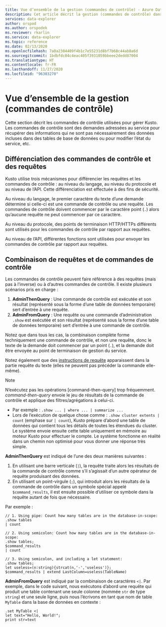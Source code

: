 ```yaml
---
title: Vue d’ensemble de la gestion (commandes de contrôle) - Azure Data Explorer | Microsoft Docs
description: Cet article décrit la gestion (commandes de contrôle) dans Azure Data Explorer.
services: data-explorer
author: orspod
ms.author: orspodek
ms.reviewer: rkarlin
ms.service: data-explorer
ms.topic: reference
ms.date: 02/13/2020
ms.openlocfilehash: 7a0a2384409f4b1c7e55231d8bf7b68c44ab8a6d
ms.sourcegitcommit: 1bdbfdc04c4eac405f3931059bbeee2dedd87004
ms.translationtype: HT
ms.contentlocale: fr-FR
ms.lasthandoff: 11/27/2020
ms.locfileid: "96303270"
---
```

# <a name="management-control-commands-overview"></a>Vue d’ensemble de la gestion (commandes de contrôle)

Cette section décrit les commandes de contrôle utilisées pour gérer Kusto.
Les commandes de contrôle sont des demandes adressées au service pour récupérer des informations qui ne sont pas nécessairement des données incluses dans des tables de base de données ou pour modifier l’état du service, etc.

## <a name="differentiating-control-commands-from-queries"></a>Différenciation des commandes de contrôle et des requêtes

Kusto utilise trois mécanismes pour différencier les requêtes et les commandes de contrôle : au niveau du langage, au niveau du protocole et au niveau de l’API. Cette différenciation est effectuée à des fins de sécurité.

Au niveau du langage, le premier caractère du texte d’une demande détermine si celle-ci est une commande de contrôle ou une requête. Les commandes de contrôle doivent commencer par le caractère point (`.`) alors qu’aucune requête ne peut commencer par ce caractère.

Au niveau du protocole, des points de terminaison HTTP/HTTPs différents sont utilisés pour les commandes de contrôle par rapport aux requêtes.

Au niveau de l’API, différentes fonctions sont utilisées pour envoyer les commandes de contrôle par rapport aux requêtes.

## <a name="combining-queries-and-control-commands"></a>Combinaison de requêtes et de commandes de contrôle

Les commandes de contrôle peuvent faire référence à des requêtes (mais pas à l’inverse) ou à d’autres commandes de contrôle.
Il existe plusieurs scénarios pris en charge :

1. **AdminThenQuery** : Une commande de contrôle est exécutée et son résultat (représenté sous la forme d’une table de données temporaire) sert d’entrée à une requête.
2. **AdminFromQuery** : Une requête ou une commande d’administration `.show` est exécutée et son résultat (représenté sous la forme d’une table de données temporaire) sert d’entrée à une commande de contrôle.

Notez que dans tous les cas, la combinaison complète forme techniquement une commande de contrôle, et non une requête, donc le texte de la demande doit commencer par un point (`.`), et la demande doit être envoyée au point de terminaison de gestion du service.

Notez également que des [instructions de requête](../query/statements.md) apparaissent dans la partie requête du texte (elles ne peuvent pas précéder la commande elle-même).

>[!NOTE]
> N’exécutez pas les opérations [command-then-query] trop fréquemment.
> *command-then-query* envoie le jeu de résultats de la commande de contrôle et applique des filtres/agrégations à celui-ci.
>  * Par exemple : `.show ... | where ... | summarize ...`
>   * Lors de l’exécution de quelque chose comme : `.show cluster extents | count` (emphase sur `| count`), Kusto prépare d’abord une table de données qui contient tous les détails de toutes les étendues du cluster. Le système envoie ensuite cette table uniquement en mémoire au moteur Kusto pour effectuer le compte. Le système fonctionne en réalité dans un chemin non optimisé pour vous donner une réponse très simple.


**AdminThenQuery** est indiqué de l’une des deux manières suivantes :

1. En utilisant une barre verticale (`|`), la requête traite alors les résultats de la commande de contrôle comme s’il s’agissait d’un autre opérateur de requête produisant des données.
2. En utilisant un point-virgule (`;`), qui introduit alors les résultats de la commande de contrôle dans un symbole spécial appelé `$command_results`, il est ensuite possible d’utiliser ce symbole dans la requête autant de fois que nécessaire.

Par exemple :

```kusto
// 1. Using pipe: Count how many tables are in the database-in-scope:
.show tables
| count

// 2. Using semicolon: Count how many tables are in the database-in-scope:
.show tables;
$command_results
| count

// 3. Using semicolon, and including a let statement:
.show tables;
let useless=(n:string){strcat(n,'-','useless')};
$command_results | extend LastColumn=useless(TableName)
```

**AdminFromQuery** est indiqué par la combinaison de caractères `<|`. Par exemple, dans le code suivant, nous exécutons d’abord une requête qui produit une table contenant une seule colonne (nommée `str` de type `string`) et une seule ligne, puis nous l’écrivons en tant que nom de table `MyTable` dans la base de données en contexte :

```kusto
.set MyTable <|
let text="Hello, World!";
print str=text
```


